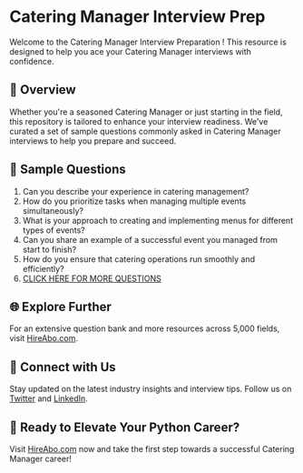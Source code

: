 # Catering Manager Interview Prep

Welcome to the Catering Manager Interview Preparation ! This resource is designed to help you ace your Catering Manager interviews with confidence.

## 🚀 Overview

Whether you're a seasoned Catering Manager or just starting in the field, this repository is tailored to enhance your interview readiness. We've curated a set of sample questions commonly asked in Catering Manager interviews to help you prepare and succeed.

## 📝 Sample Questions

1. Can you describe your experience in catering management?
2. How do you prioritize tasks when managing multiple events simultaneously?
3. What is your approach to creating and implementing menus for different types of events?
4. Can you share an example of a successful event you managed from start to finish?
5. How do you ensure that catering operations run smoothly and efficiently?
6. [CLICK HERE FOR MORE QUESTIONS](https://hireabo.com/job/11_3_7/Catering%20Manager)

## 🌐 Explore Further

For an extensive question bank and more resources across 5,000 fields, visit [HireAbo.com](https://www.hireabo.com).

## 📱 Connect with Us

Stay updated on the latest industry insights and interview tips. Follow us on [Twitter](https://twitter.com/hireabo) and [LinkedIn](https://www.linkedin.com/in/hire-abo-3609972a8/).

## 🚀 Ready to Elevate Your Python Career?

Visit [HireAbo.com](https://www.hireabo.com) now and take the first step towards a successful Catering Manager career!